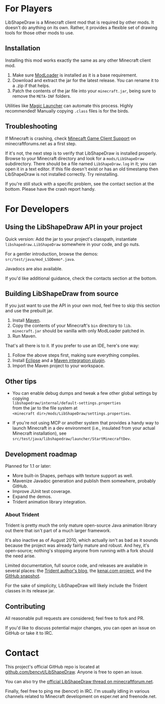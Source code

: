# For Players

LibShapeDraw is a Minecraft client mod that is required by other mods.
It doesn't do anything on its own. Rather, it provides a flexible set of
drawing tools for those other mods to use.

## Installation

Installing this mod works exactly the same as any other Minecraft client mod.

1.  Make sure [ModLoader](http://www.minecraftforum.net/topic/75440-/) is
    installed as it is a base requirement.
2.  Download and extract the jar for the latest release. You can rename it to a
    .zip if that helps.
3.  Patch the contents of the jar file into your `minecraft.jar`, being sure to
    remove the `META-INF` folders.

Utilities like [Magic Launcher](http://www.minecraftforum.net/topic/939149-/)
can automate this process. Highly recommended! Manually copying `.class` files
is for the birds.

## Troubleshooting

If Minecraft is crashing, check [Minecaft Game Client Support](http://www.minecraftforum.net/forum/151-minecraft-game-client-support/)
on minecraftforums.net as a first step.

If it's not, the next step is to verify that LibShapeDraw is installed properly.
Browse to your Minecraft directory and look for a `mods/LibShapeDraw`
subdirectory. There should be a file named `LibShapeDraw.log` in it; you can
open it in a text editor. If this file doesn't exist or has an old timestamp
then LibShapeDraw is not installed correctly. Try reinstalling.

If you're still stuck with a specific problem, see the contact section at the
bottom. Please have the crash report handy.

# For Developers

## Using the LibShapeDraw API in your project

Quick version: Add the jar to your project's classpath, instantiate
`libshapedraw.LibShapeDraw` somewhere in your code, and go nuts.

For a gentler introduction, browse the demos: `src/test/java/mod_LSDDemo*.java`.

Javadocs are also available.

If you'd like additional guidance, check the contacts section at the bottom.

## Building LibShapeDraw from source

If you just want to use the API in your own mod, feel free to skip this section
and use the prebuilt jar.

1.  Install [Maven](http://maven.apache.org/).
2.  Copy the contents of your Minecraft's `bin` directory to `lib`.  
    `minecraft.jar` should be vanilla with only ModLoader patched in.
3.  Run Maven.

That's all there is to it. If you prefer to use an IDE, here's one way:

1.  Follow the above steps first, making sure everything compiles.
2.  Install [Eclipse](http://www.eclipse.org/) and a
    [Maven integration plugin](http://wiki.eclipse.org/M2E).
3.  Import the Maven project to your workspace.

## Other tips

 +  You can enable debug dumps and tweak a few other global settings by copying  
    `libshapedraw/internal/default-settings.properties`  
    from the jar to the file system at  
    `<minecraft dir>/mods/LibShapeDraw/settings.properties`.

 +  If you're not using MCP or another system that provides a handy way to
    launch Minecraft in a dev environment (i.e., insulated from your actual
    Minecraft installation), see
    `src/test/java/libshapedraw/launcher/StartMinecraftDev`.

## Development roadmap

Planned for 1.1 or later:

 +  More built-in Shapes, perhaps with texture support as well.
 +  Mavenize Javadoc generation and publish them somewhere, probably GitHub.
 +  Improve JUnit test coverage.
 +  Expand the demos.
 +  Trident animation library integration.

### About Trident

Trident is pretty much the only mature open-source Java animation library out
there that isn't part of a much larger framework.

It's also inactive as of August 2010, which actually isn't as bad as it sounds
because the project was already fairly mature and robust. And hey, it's
open-source; nothing's stopping anyone from running with a fork should the need
arise.

Limited documentation, full source code, and releases are available in several
places: the [Trident author's blog](http://www.pushing-pixels.org/category/trident),
the [kenai.com project](http://kenai.com/projects/trident/pages/Home), and
the [GitHub snapshot](https://github.com/kirillcool/trident).

For the sake of simplicity, LibShapeDraw will likely include the Trident classes
in its release jar.

## Contributing

All reasonable pull requests are considered; feel free to fork and PR.

If you'd like to discuss potential major changes, you can open an issue on
GitHub or take it to IRC.

# Contact

This project's official GitHub repo is located at
[github.com/bencvt/LibShapeDraw](https://github.com/bencvt/LibShapeDraw).
Anyone is free to open an issue.

You can also try the [official LibShapeDraw thread on minecraftforum.net](http://www.minecraftforum.net/topic/???-).

Finally, feel free to ping me (bencvt) in IRC. I'm usually idling in various
channels related to Minecraft development on esper.net and freenode.net.

